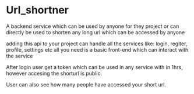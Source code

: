 ﻿# Url_shortner

A backend service which can be used by anyone for they project or 
can directly be used to shorten any long url which can be accessed  by anyone 

adding this api to your project can handle all the services like: login, regiter, profile, settings etc
all you need is a basic front-end which can interact with the service

After login user get a token which can be used in any service with in 1hrs,
however accesing the shorturl is public.

User can also see how many people have accessed your short url. 
